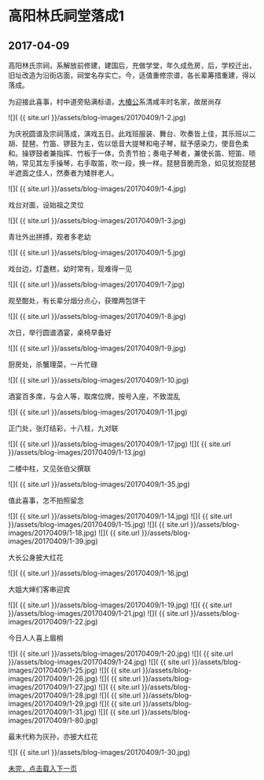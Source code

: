 高阳林氏祠堂落成1
========================

2017-04-09
------------------------
高阳林氏宗祠，系解放前修建，建国后，充做学堂，年久成危房，后，学校迁出，旧址改造为沿街店面，祠堂名存实亡。今，适值重修宗谱，各长辈筹措重建，得以落成。

为迎接此喜事，村中道旁贴满标语，[大椿公](http://baike.baidu.com/item/%E6%9E%97%E5%A4%A7%E6%A4%BF/4027831)系清咸丰时名家，故居尚存

![]( {{ site.url }}/assets/blog-images/20170409/1-2.jpg)

为庆祝圆谱及宗祠落成，演戏五日。此戏班服装、舞台、吹奏皆上佳，其乐班以二胡、琵琶、竹笛、锣鼓为主，佐以低音大提琴和电子琴，赋予感染力，使音色柔和。操锣鼓者兼指挥、竹板于一体，负责节拍；奏电子琴者，兼使长笛、短笛、唢呐，常见其左手操琴，右手取笛，吹一段，换一样。琵琶音脆而急，如见犹抱琵琶半遮面之佳人，然奏者为矮胖老人。

![]( {{ site.url }}/assets/blog-images/20170409/1-4.jpg)

戏台对面，设始祖之灵位

![]( {{ site.url }}/assets/blog-images/20170409/1-3.jpg)

青壮外出拼搏，观者多老幼

![]( {{ site.url }}/assets/blog-images/20170409/1-5.jpg)

戏台边，灯盏糕，幼时常有，现难得一见

![]( {{ site.url }}/assets/blog-images/20170409/1-7.jpg)

观至酣处，有长辈分烟分点心，获赠两包饼干

![]( {{ site.url }}/assets/blog-images/20170409/1-8.jpg)

次日，举行圆谱酒宴，桌椅早备好

![]( {{ site.url }}/assets/blog-images/20170409/1-9.jpg)

厨房处，杀蟹理菜，一片忙碌

![]( {{ site.url }}/assets/blog-images/20170409/1-10.jpg)

酒宴百多席，与会人等，取席位牌，按号入座，不致混乱

![]( {{ site.url }}/assets/blog-images/20170409/1-11.jpg)

正门处，张灯结彩，十八柱，九对联

![]( {{ site.url }}/assets/blog-images/20170409/1-17.jpg)
![]( {{ site.url }}/assets/blog-images/20170409/1-13.jpg)

二楼中柱，又见张伯父撰联

![]( {{ site.url }}/assets/blog-images/20170409/1-35.jpg)

值此喜事，怎不拍照留念

![]( {{ site.url }}/assets/blog-images/20170409/1-14.jpg)
![]( {{ site.url }}/assets/blog-images/20170409/1-15.jpg)
![]( {{ site.url }}/assets/blog-images/20170409/1-18.jpg)
![]( {{ site.url }}/assets/blog-images/20170409/1-39.jpg)

大长公身披大红花

![]( {{ site.url }}/assets/blog-images/20170409/1-16.jpg)

大姐大婶们客串迎宾

![]( {{ site.url }}/assets/blog-images/20170409/1-19.jpg)
![]( {{ site.url }}/assets/blog-images/20170409/1-21.jpg)
![]( {{ site.url }}/assets/blog-images/20170409/1-22.jpg)

今日人人喜上眉梢

![]( {{ site.url }}/assets/blog-images/20170409/1-20.jpg)
![]( {{ site.url }}/assets/blog-images/20170409/1-24.jpg)
![]( {{ site.url }}/assets/blog-images/20170409/1-25.jpg)
![]( {{ site.url }}/assets/blog-images/20170409/1-26.jpg)
![]( {{ site.url }}/assets/blog-images/20170409/1-27.jpg)
![]( {{ site.url }}/assets/blog-images/20170409/1-28.jpg)
![]( {{ site.url }}/assets/blog-images/20170409/1-29.jpg)
![]( {{ site.url }}/assets/blog-images/20170409/1-31.jpg)
![]( {{ site.url }}/assets/blog-images/20170409/1-80.jpg)

最末代称为灰孙，亦披大红花

![]( {{ site.url }}/assets/blog-images/20170409/1-30.jpg)

[未完，点击载入下一页](/2017/04/09/祠堂落成2.html)
